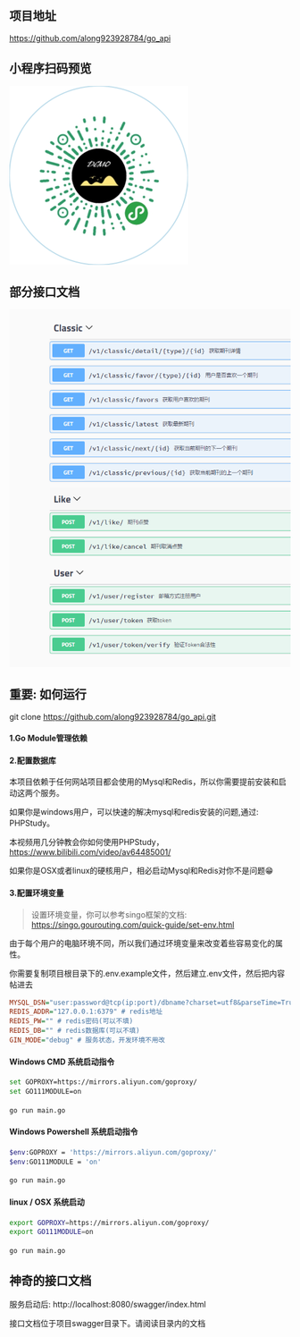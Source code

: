 ## 项目地址

https://github.com/along923928784/go_api

## 小程序扫码预览

![小程序码](https://github.com/along923928784/go_api/blob/master/image/wx.png)

## 部分接口文档
![接口文档](https://github.com/along923928784/go_api/blob/master/image/test_api.png)

## 重要: 如何运行

git clone https://github.com/along923928784/go_api.git

#### 1.Go Module管理依赖

#### 2.配置数据库

本项目依赖于任何网站项目都会使用的Mysql和Redis，所以你需要提前安装和启动这两个服务。

如果你是windows用户，可以快速的解决mysql和redis安装的问题,通过: PHPStudy。

本视频用几分钟教会你如何使用PHPStudy，https://www.bilibili.com/video/av64485001/

如果你是OSX或者linux的硬核用户，相必启动Mysql和Redis对你不是问题😁

#### 3.配置环境变量

> 设置环境变量，你可以参考singo框架的文档: https://singo.gourouting.com/quick-guide/set-env.html

由于每个用户的电脑环境不同，所以我们通过环境变量来改变着些容易变化的属性。

你需要复制项目根目录下的.env.example文件，然后建立.env文件，然后把内容帖进去

```ini
MYSQL_DSN="user:password@tcp(ip:port)/dbname?charset=utf8&parseTime=True&loc=Local" # mysql连接串
REDIS_ADDR="127.0.0.1:6379" # redis地址
REDIS_PW="" # redis密码(可以不填)
REDIS_DB="" # redis数据库(可以不填)
GIN_MODE="debug" # 服务状态，开发环境不用改

```

#### Windows CMD 系统启动指令

```bash
set GOPROXY=https://mirrors.aliyun.com/goproxy/
set GO111MODULE=on

go run main.go
```

#### Windows Powershell 系统启动指令

```bash
$env:GOPROXY = 'https://mirrors.aliyun.com/goproxy/'
$env:GO111MODULE = 'on'

go run main.go
```

#### linux / OSX 系统启动

```bash
export GOPROXY=https://mirrors.aliyun.com/goproxy/
export GO111MODULE=on

go run main.go
```

## 神奇的接口文档

服务启动后: http://localhost:8080/swagger/index.html

接口文档位于项目swagger目录下。请阅读目录内的文档